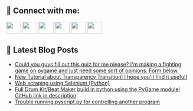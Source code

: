 ## 🔎 Connect with me:
[<img height="32" width="40" src="https://cdn.jsdelivr.net/npm/simple-icons@v5/icons/telegram.svg" />](https://t.me/bullbesh)
[<img height="32" width="40" src="https://cdn.jsdelivr.net/npm/simple-icons@v5/icons/vk.svg" />](https://vk.com/bullbesh)
[<img height="32" width="40" src="https://cdn.jsdelivr.net/npm/simple-icons@v5/icons/twitter.svg" />](https://twitter.com/bullbesh1)
[<img height="32" width="40" src="https://cdn.jsdelivr.net/npm/simple-icons@v5/icons/instagram.svg" />](https://www.instagram.com/bullbesh)
[<img height="32" width="40" src="https://cdn.jsdelivr.net/npm/simple-icons@v5/icons/reddit.svg" />](https://www.reddit.com/user/bullbesh)
[<img height="32" width="40" src="https://cdn.jsdelivr.net/npm/simple-icons@v5/icons/youtube.svg" />](https://www.youtube.com/channel/UCtfjRs6uzgq5mfm8S06WTcg)

## 📕 Latest Blog Posts
<!-- BLOG-POST-LIST:START -->
- [Could you guys fill out this quiz for me please? I&#39;m making a fighting game on pygame and just need some sort of opinions. Form below.](https://www.reddit.com/r/Python/comments/umq752/could_you_guys_fill_out_this_quiz_for_me_please/)
- [New Tutorial about Transparency Transition! I hope you&#39;ll find it useful!](https://www.reddit.com/r/Python/comments/umpvxf/new_tutorial_about_transparency_transition_i_hope/)
- [Web scraping using Selenium &lpar;Python&rpar;](https://www.reddit.com/r/Python/comments/umpgn2/web_scraping_using_selenium_python/)
- [Full Drum Kit/Beat Maker build in python using the PyGame module! GitHub link in description](https://www.reddit.com/r/Python/comments/umpfve/full_drum_kitbeat_maker_build_in_python_using_the/)
- [Trouble running pyscript.py for controlling another program](https://www.reddit.com/r/Python/comments/ump2vc/trouble_running_pyscriptpy_for_controlling/)
<!-- BLOG-POST-LIST:END -->
